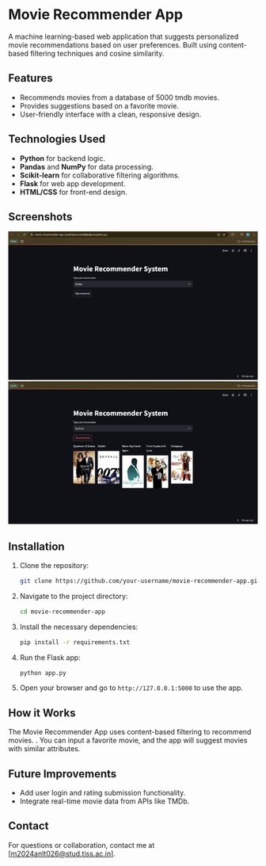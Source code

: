 # Movie Recommender App

A machine learning-based web application that suggests personalized movie recommendations based on user preferences. Built using content-based filtering techniques and cosine similarity.

## Features
- Recommends movies from a database of 5000 tmdb movies.
- Provides suggestions based on a favorite movie.
- User-friendly interface with a clean, responsive design.

## Technologies Used
- **Python** for backend logic.
- **Pandas** and **NumPy** for data processing.
- **Scikit-learn** for collaborative filtering algorithms.
- **Flask** for web app development.
- **HTML/CSS** for front-end design.

## Screenshots
![Home Screen](screenshots/Screenshot_1.png)
![Recommendation Screen](screenshots/Screenshot_2.png)
## Installation

1. Clone the repository:
    ```bash
    git clone https://github.com/your-username/movie-recommender-app.git
    ```
2. Navigate to the project directory:
    ```bash
    cd movie-recommender-app
    ```
3. Install the necessary dependencies:
    ```bash
    pip install -r requirements.txt
    ```
4. Run the Flask app:
    ```bash
    python app.py
    ```
5. Open your browser and go to `http://127.0.0.1:5000` to use the app.

## How it Works

The Movie Recommender App uses content-based filtering to recommend movies. . You can input a favorite movie, and the app will suggest movies with similar attributes.

## Future Improvements
- Add user login and rating submission functionality.
- Integrate real-time movie data from APIs like TMDb.

## Contact
For questions or collaboration, contact me at [m2024anlt026@stud.tiss.ac.in].
